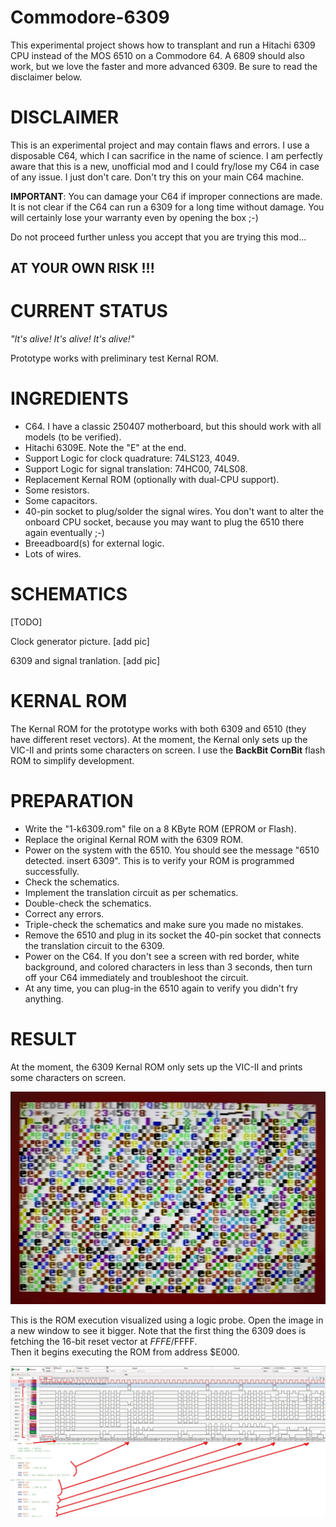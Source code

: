 # Commodore-6309

This experimental project shows how to transplant and run a Hitachi 6309 CPU instead of the MOS 6510 on a Commodore 64.
A 6809 should also work, but we love the faster and more advanced 6309.
Be sure to read the disclaimer below.

# DISCLAIMER

This is an experimental project and may contain flaws and errors.
I use a disposable C64, which I can sacrifice in the name of science.
I am perfectly aware that this is a new, unofficial mod and I could fry/lose my C64 in case of any issue. I just don't care.
Don't try this on your main C64 machine.
  
**IMPORTANT**: You can damage your C64 if improper connections are made.  
It is not clear if the C64 can run a 6309 for a long time without damage.
You will certainly lose your warranty even by opening the box   ;-)  

Do not proceed further unless you accept that you are trying this mod...  

## AT YOUR OWN RISK !!!

# CURRENT STATUS

_"It's alive! It's alive! It's alive!"_

Prototype works with preliminary test Kernal ROM.

# INGREDIENTS

- C64. I have a classic 250407 motherboard, but this should work with all models (to be verified).
- Hitachi 6309E. Note the "E" at the end.
- Support Logic for clock quadrature: 74LS123, 4049.
- Support Logic for signal translation: 74HC00, 74LS08.
- Replacement Kernal ROM (optionally with dual-CPU support).
- Some resistors.
- Some capacitors.
- 40-pin socket to plug/solder the signal wires. You don't want to alter the onboard CPU socket, because you may want to plug the 6510 there again eventually ;-)
- Breeadboard(s) for external logic.
- Lots of wires.


# SCHEMATICS

[TODO]

Clock generator picture.
[add pic]

6309 and signal tranlation.
[add pic]

# KERNAL ROM

The Kernal ROM for the prototype works with both 6309 and 6510 (they have different reset vectors).
At the moment, the Kernal only sets up the VIC-II and prints some characters on screen.
I use the __BackBit CornBit__ flash ROM to simplify development.

# PREPARATION

- Write the "1-k6309.rom" file on a 8 KByte ROM (EPROM or Flash).
- Replace the original Kernal ROM with the 6309 ROM.
- Power on the system with the 6510. You should see the message "6510 detected. insert 6309". This is to verify your ROM is programmed successfully.
- Check the schematics.
- Implement the translation circuit as per schematics.
- Double-check the schematics.
- Correct any errors.
- Triple-check the schematics and make sure you made no mistakes.
- Remove the 6510 and plug in its socket the 40-pin socket that connects the translation circuit to the 6309.
- Power on the C64. If you don't see a screen with red border, white background, and colored characters in less than 3 seconds, then turn off your C64 immediately and troubleshoot the circuit.
- At any time, you can plug-in the 6510 again to verify you didn't fry anything.

# RESULT

At the moment, the 6309 Kernal ROM only sets up the VIC-II and prints some characters on screen.

![6309 running](media/2024-10-05_6309_running.jpg)

This is the ROM execution visualized using a logic probe. Open the image in a new window to see it bigger.
Note that the first thing the 6309 does is fetching the 16-bit reset vector at $FFFE/$FFFF.  
Then it begins executing the ROM from address $E000.

![logic probe commented](media/2024-10-05_probe_commented.jpg)
